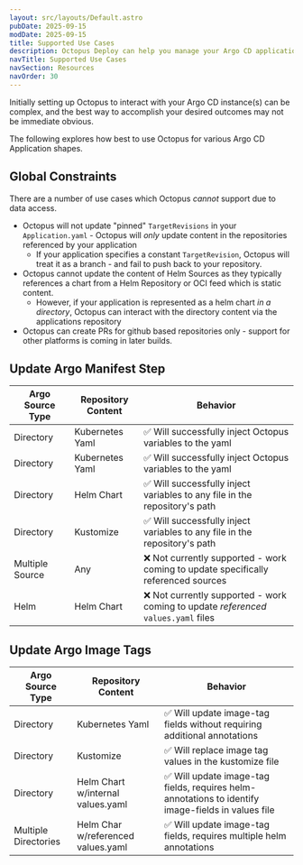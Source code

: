 ```yaml
---
layout: src/layouts/Default.astro
pubDate: 2025-09-15
modDate: 2025-09-15
title: Supported Use Cases
description: Octopus Deploy can help you manage your Argo CD applications navigate lifecycle promotion
navTitle: Supported Use Cases
navSection: Resources
navOrder: 30
---
```

Initially setting up Octopus to interact with your Argo CD instance(s) can be complex, and the best way to accomplish
your desired outcomes may not be immediate obvious.

The following explores how best to use Octopus for various Argo CD Application shapes.

## Global Constraints
There are a number of use cases which Octopus _cannot_ support due to data access.

* Octopus will not update "pinned" `TargetRevisions` in your `Application.yaml` - Octopus will _only_ update content in the repositories referenced by your application
    * If your application specifies a constant `TargetRevision`, Octopus will treat it as a branch - and fail to push back to your repository.
* Octopus cannot update the content of Helm Sources as they typically references a chart from a Helm Repository or OCI feed which is static content.
    * However, if your application is represented as a helm chart _in a directory_, Octopus can interact with the directory content via the applications repository
* Octopus can create PRs for github based repositories only - support for other platforms is coming in later builds.


## Update Argo Manifest Step
| Argo Source Type | Repository Content | Behavior                                                                                  |
|------------------|--------------------|-------------------------------------------------------------------------------------------|
| Directory        | Kubernetes Yaml    | &#x2705; Will successfully inject Octopus variables to the yaml                           |
| Directory        | Kubernetes Yaml    | &#x2705; Will successfully inject Octopus variables to the yaml                           |
| Directory        | Helm Chart         | &#x2705; Will successfully inject variables to any file in the repository's path          |
 | Directory | Kustomize |  &#x2705; Will successfully inject variables to any file in the repository's path |
| Multiple Source  | Any                | &#x274C; Not currently supported - work coming to update specifically referenced sources  |
| Helm             | Helm Chart         | &#x274C; Not currently supported - work coming to update *referenced* `values.yaml` files |

## Update Argo Image Tags
| Argo Source Type     | Repository Content                 | Behavior                                                                                                 |
|----------------------|------------------------------------|----------------------------------------------------------------------------------------------------------|
| Directory            | Kubernetes Yaml                    | &#x2705; Will update image-tag fields without requiring additional annotations                           |
| Directory | Kustomize | &#x2705; Will replace image tag values in the kustomize file |
| Directory            | Helm Chart w/internal values.yaml  | &#x2705; Will update image-tag fields, requires helm-annotations to identify image-fields in values file |
| Multiple Directories | Helm Char w/referenced values.yaml | &#x2705; Will update image-tag fields, requires multiple helm annotations                                |

